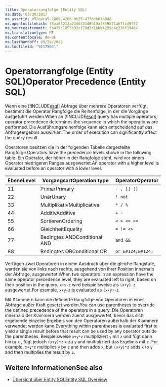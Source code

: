 ```yaml
---
title: Operatorrangfolge (Entity SQL)
ms.date: 03/30/2017
ms.assetid: e92e4ca5-2889-4266-9625-47f0eb01a948
ms.openlocfilehash: f8aa0f213a24d6431d8910af849571a67fbd9f57
ms.sourcegitcommit: 5b475c1855b32cf78d2d1bbb4295e4c236f39464
ms.translationtype: MT
ms.contentlocale: de-DE
ms.lasthandoff: 09/24/2020
ms.locfileid: "91175641"
---
```

# <a name="operator-precedence-entity-sql"></a><span data-ttu-id="c0f04-102">Operatorrangfolge (Entity SQL)</span><span class="sxs-lookup"><span data-stu-id="c0f04-102">Operator Precedence (Entity SQL)</span></span>

<span data-ttu-id="c0f04-103">Wenn eine [!INCLUDE[esql](../../../../../../includes/esql-md.md)] Abfrage über mehrere Operatoren verfügt, bestimmt die Operator Rangfolge die Reihenfolge, in der die Vorgänge ausgeführt werden.</span><span class="sxs-lookup"><span data-stu-id="c0f04-103">When an [!INCLUDE[esql](../../../../../../includes/esql-md.md)] query has multiple operators, operator precedence determines the sequence in which the operations are performed.</span></span> <span data-ttu-id="c0f04-104">Die Ausführungsreihenfolge kann sich entscheidend auf das Abfrageergebnis auswirken.</span><span class="sxs-lookup"><span data-stu-id="c0f04-104">The order of execution can significantly affect the query result.</span></span>  
  
 <span data-ttu-id="c0f04-105">Operatoren besitzen die in der folgenden Tabelle dargestellte Rangfolge.</span><span class="sxs-lookup"><span data-stu-id="c0f04-105">Operators have the precedence levels shown in the following table.</span></span> <span data-ttu-id="c0f04-106">Ein Operator, der höher in der Rangfolge steht, wird vor einem Operator niedrigeren Ranges ausgewertet.</span><span class="sxs-lookup"><span data-stu-id="c0f04-106">An operator with a higher level is evaluated before an operator with a lower level.</span></span>  
  
|<span data-ttu-id="c0f04-107">Ebene</span><span class="sxs-lookup"><span data-stu-id="c0f04-107">Level</span></span>|<span data-ttu-id="c0f04-108">Vorgangsart</span><span class="sxs-lookup"><span data-stu-id="c0f04-108">Operation type</span></span>|<span data-ttu-id="c0f04-109">Operator</span><span class="sxs-lookup"><span data-stu-id="c0f04-109">Operator</span></span>|  
|-----------|--------------------|--------------|  
|<span data-ttu-id="c0f04-110">1</span><span class="sxs-lookup"><span data-stu-id="c0f04-110">1</span></span>|<span data-ttu-id="c0f04-111">Primär</span><span class="sxs-lookup"><span data-stu-id="c0f04-111">Primary</span></span>|`. , [] ()`|  
|<span data-ttu-id="c0f04-112">2</span><span class="sxs-lookup"><span data-stu-id="c0f04-112">2</span></span>|<span data-ttu-id="c0f04-113">Unär</span><span class="sxs-lookup"><span data-stu-id="c0f04-113">Unary</span></span>|`! not`|  
|<span data-ttu-id="c0f04-114">3</span><span class="sxs-lookup"><span data-stu-id="c0f04-114">3</span></span>|<span data-ttu-id="c0f04-115">Multiplikativ</span><span class="sxs-lookup"><span data-stu-id="c0f04-115">Multiplicative</span></span>|`* / %`|  
|<span data-ttu-id="c0f04-116">4</span><span class="sxs-lookup"><span data-stu-id="c0f04-116">4</span></span>|<span data-ttu-id="c0f04-117">Additiv</span><span class="sxs-lookup"><span data-stu-id="c0f04-117">Additive</span></span>|`+ -`|  
|<span data-ttu-id="c0f04-118">5</span><span class="sxs-lookup"><span data-stu-id="c0f04-118">5</span></span>|<span data-ttu-id="c0f04-119">Sortieren</span><span class="sxs-lookup"><span data-stu-id="c0f04-119">Ordering</span></span>|`< > <= >=`|  
|<span data-ttu-id="c0f04-120">6</span><span class="sxs-lookup"><span data-stu-id="c0f04-120">6</span></span>|<span data-ttu-id="c0f04-121">Gleichheit</span><span class="sxs-lookup"><span data-stu-id="c0f04-121">Equality</span></span>|`= != <>`|  
|<span data-ttu-id="c0f04-122">7</span><span class="sxs-lookup"><span data-stu-id="c0f04-122">7</span></span>|<span data-ttu-id="c0f04-123">Bedingtes AND</span><span class="sxs-lookup"><span data-stu-id="c0f04-123">Conditional AND</span></span>|`and &&`|  
|<span data-ttu-id="c0f04-124">8</span><span class="sxs-lookup"><span data-stu-id="c0f04-124">8</span></span>|<span data-ttu-id="c0f04-125">Bedingtes OR</span><span class="sxs-lookup"><span data-stu-id="c0f04-125">Conditional OR</span></span>|`or &#124;&#124;`|  
  
 <span data-ttu-id="c0f04-126">Verfügen zwei Operatoren in einem Ausdruck über die gleiche Rangstufe, werden sie von links nach rechts, ausgehend von ihrer Position innerhalb der Abfrage, ausgewertet.</span><span class="sxs-lookup"><span data-stu-id="c0f04-126">When two operators in an expression have the same operator precedence level, they are evaluated left to right, based on their position in the query.</span></span> <span data-ttu-id="c0f04-127">`x+y-z` wird beispielsweise als `(x+y)-z` ausgewertet.</span><span class="sxs-lookup"><span data-stu-id="c0f04-127">For example, `x+y-z` is evaluated as `(x+y)-z`.</span></span>  
  
 <span data-ttu-id="c0f04-128">Mit Klammern kann die definierte Rangfolge von Operatoren in einer Abfrage außer Kraft gesetzt werden.</span><span class="sxs-lookup"><span data-stu-id="c0f04-128">You can use parentheses to override the defined precedence of the operators in a query.</span></span> <span data-ttu-id="c0f04-129">Die Operatoren innerhalb der Klammern werden zuerst ausgewertet, bevor das sich ergebende einzelne Ergebnis von den Operatoren außerhalb der Klammern verwendet werden kann.</span><span class="sxs-lookup"><span data-stu-id="c0f04-129">Everything within parentheses is evaluated first to yield a single result before that result can be used by any operator outside the parentheses.</span></span> <span data-ttu-id="c0f04-130">Beispielsweise `x+y*z` multipliziert `y` mit `z` und fügt dann hinzu `x` , fügt jedoch `(x+y)*z` `x` zu `y` und multipliziert das Ergebnis mit `z` .</span><span class="sxs-lookup"><span data-stu-id="c0f04-130">For example, `x+y*z` multiplies `y` by `z` and then adds `x`, but `(x+y)*z` adds `x` to `y` and then multiplies the result by `z`.</span></span>  
  
## <a name="see-also"></a><span data-ttu-id="c0f04-131">Weitere Informationen</span><span class="sxs-lookup"><span data-stu-id="c0f04-131">See also</span></span>

- [<span data-ttu-id="c0f04-132">Übersicht über Entity SQL</span><span class="sxs-lookup"><span data-stu-id="c0f04-132">Entity SQL Overview</span></span>](entity-sql-overview.md)
